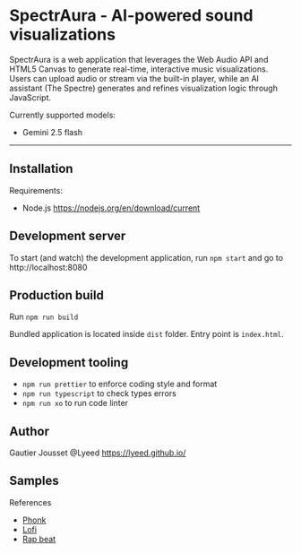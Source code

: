 # SpectrAura - AI-powered sound visualizations

SpectrAura is a web application that leverages the Web Audio API and HTML5 Canvas to generate real-time, interactive music visualizations. Users can upload audio or stream via the built-in player, while an AI assistant (The Spectre) generates and refines visualization logic through JavaScript.

Currently supported models:

- Gemini 2.5 flash

---

## Installation

Requirements:

- Node.js
  https://nodejs.org/en/download/current

## Development server

To start (and watch) the development application, run `npm start` and go to http://localhost:8080

## Production build

Run `npm run build`

Bundled application is located inside `dist` folder. Entry point is `index.html`.

## Development tooling

- `npm run prettier` to enforce coding style and format
- `npm run typescript` to check types errors
- `npm run xo` to run code linter

## Author

Gautier Jousset
@Lyeed
https://lyeed.github.io/

## Samples

References

- [Phonk](https://pixabay.com/music/upbeat-phonk-music-388293/)
- [Lofi](https://pixabay.com/music/beats-lofi-study-calm-peaceful-chill-hop-112191/)
- [Rap beat](https://pixabay.com/music/trap-royalty-free-element-hard-rap-beat-231463/)
